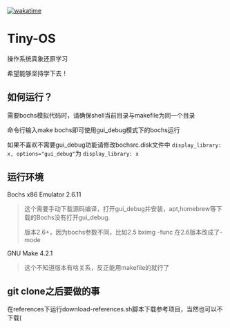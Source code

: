 [![wakatime](https://wakatime.com/badge/user/cd8731d7-2366-4da2-8032-5bb5ad0d3122/project/98b03fed-380c-4359-b03a-017e52b6fd99.svg)](https://wakatime.com/badge/user/cd8731d7-2366-4da2-8032-5bb5ad0d3122/project/98b03fed-380c-4359-b03a-017e52b6fd99)

# Tiny-OS

 操作系统真象还原学习

希望能够坚持学下去！

## 如何运行？

需要bochs模拟代码时，请确保shell当前目录与makefile为同一个目录

命令行输入make bochs即可使用gui_debug模式下的bochs运行

如果不喜欢不需要gui_debug功能请修改bochsrc.disk文件中 ``display_library: x, options="gui_debug"``为 ``display_library: x``

## 运行环境

Bochs x86 Emulator 2.6.11

> 这个需要手动下载源码编译，打开gui_debug并安装，apt,homebrew等下载的Bochs没有打开gui_debug.
>
> 版本2.6+，因为bochs参数不同，比如2.5 bximg -func 在2.6版本改成了-mode

GNU Make 4.2.1

> 这个不知道版本有啥关系，反正能用makefile的就行了

## git clone之后要做的事

在references下运行download-references.sh脚本下载参考项目，当然也可以不下载(
